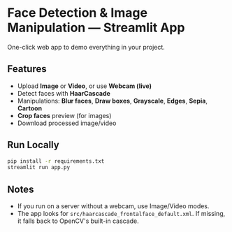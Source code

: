 # Face Detection & Image Manipulation — Streamlit App

One-click web app to demo everything in your project.

## Features
- Upload **Image** or **Video**, or use **Webcam (live)**
- Detect faces with **HaarCascade**
- Manipulations: **Blur faces**, **Draw boxes**, **Grayscale**, **Edges**, **Sepia**, **Cartoon**
- **Crop faces** preview (for images)
- Download processed image/video

## Run Locally
```bash
pip install -r requirements.txt
streamlit run app.py
```

## Notes
- If you run on a server without a webcam, use Image/Video modes.
- The app looks for `src/haarcascade_frontalface_default.xml`. If missing, it falls back to OpenCV's built-in cascade.